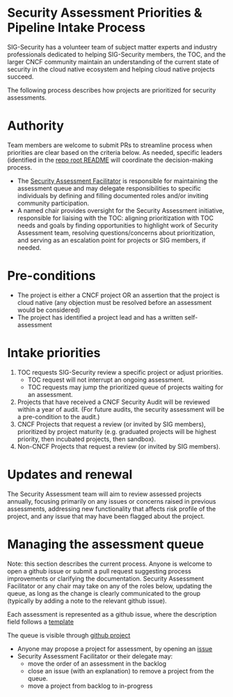# Security Assessment Priorities & Pipeline Intake Process

SIG-Security has a volunteer team of subject matter experts and industry
professionals dedicated to helping SIG-Security members, the TOC, and the larger
CNCF community maintain an understanding of the current state of security in the
cloud native ecosystem and helping cloud native projects succeed.

The following process describes how projects are prioritized for security
assessments.

# Authority

Team members are welcome to submit PRs to streamline process when priorities
are clear based on the criteria below. As needed, specific leaders (identified
in the [repo root README](/README.md@#security-assessments) will coordinate
the decision-making process.

* The [Security Assessment
  Facilitator](/governance/roles.md#security-assessment-facilitator) is
  responsible for maintaining the assessment queue and may delegate
  responsibilities to specific individuals by defining and filling documented
  roles and/or inviting community participation.
* A named chair provides oversight for the Security Assessment initiative,
  responsible for liaising with the TOC: aligning prioritization with TOC needs
  and goals by finding opportunities to highlight work of Security Assessment
  team, resolving questions/concerns about prioritization, and serving as an
  escalation point for projects or SIG members, if needed.

# Pre-conditions

* The project is either a CNCF project OR an assertion that the project is cloud
  native (any objection must be resolved before an assessment would be
  considered)
* The project has identified a project lead and has a written self-assessment

# Intake priorities

1. TOC requests SIG-Security review a specific project or adjust priorities.
    * TOC request will not interrupt an ongoing assessment.
    * TOC requests may jump the prioritized queue of projects waiting for an assessment.
2. Projects that have received a CNCF Security Audit will be reviewed within a
   year of audit. (For future audits, the security assessment will be a
   pre-condition to the audit.)
3. CNCF Projects that request a review (or invited by SIG members), prioritized
   by project maturity (e.g. graduated projects will be highest priority, then
   incubated projects, then sandbox).
4. Non-CNCF Projects that request a review (or invited by SIG members).

# Updates and renewal

The Security Assessment team will aim to review assessed projects annually,
focusing primarily on any issues or concerns raised in previous assessments,
addressing new functionality that affects risk profile of the project,
and any issue that may have been flagged about the project.

# Managing the assessment queue

Note: this section describes the current process. Anyone is welcome to open a
github issue or submit a pull request suggesting process improvements
or clarifying the documentation. Security Assessment Facilitator or any chair
may take on any of the roles below, updating the queue, as long as the change
is clearly communicated to the group (typically by adding a note to the
relevant github issue).

Each assessment is represented as a github issue, where the description field
follows a [template](/.github/ISSUE_TEMPLATE/security-assessment.md)

The queue is visible through [github project](https://github.com/cncf/sig-security/projects/2)

* Anyone may propose a project for assessment, by opening an [issue](https://github.com/cncf/sig-security/issues/new?assignees=&labels=assessment&template=security-assessment.md&title=%5BAssessment%5D+Project+Name)
* Security Assessment Facilitator or their delegate may:
  * move the order of an assessment in the backlog
  * close an issue (with an explanation) to remove a project from the queue.
  * move a project from backlog to in-progress
